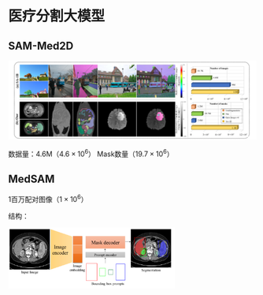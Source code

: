# 医疗分割大模型

## SAM-Med2D

![image-20231030150209405](./image/%E5%8C%BB%E7%96%97%E5%88%86%E5%89%B2%E5%A4%A7%E6%A8%A1%E5%9E%8B/image-20231030150209405.png)

数据量：4.6M（$4.6×10^6$） Mask数量（$19.7\times 10^6$）

## MedSAM

1百万配对图像（$1\times 10^6$）

结构：

<img src="./image/%E5%8C%BB%E7%96%97%E5%88%86%E5%89%B2%E5%A4%A7%E6%A8%A1%E5%9E%8B/image-20231030151506164.png" alt="image-20231030151506164" style="zoom:33%;" />

